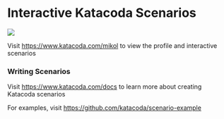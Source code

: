 # Interactive Katacoda Scenarios

[![](http://shields.katacoda.com/katacoda/mikol/count.svg)](https://www.katacoda.com/mikol "Get your profile on Katacoda.com")

Visit https://www.katacoda.com/mikol to view the profile and interactive scenarios

### Writing Scenarios
Visit https://www.katacoda.com/docs to learn more about creating Katacoda scenarios

For examples, visit https://github.com/katacoda/scenario-example
